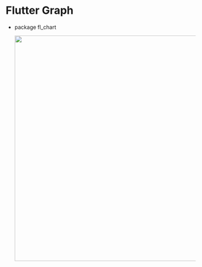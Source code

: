 # Flutter Graph
* package fl_chart
    <p align="center">
      <img width="600" src="https://user-images.githubusercontent.com/51033703/226122708-3a043706-02c7-4bbd-912d-2987de29f39d.png">
 </p>
